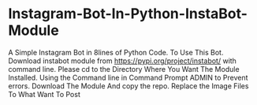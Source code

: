 # Instagram-Bot-In-Python-InstaBot-Module
A Simple Instagram Bot in 8lines of Python Code.
To Use This Bot. Download instabot module from https://pypi.org/project/instabot/ with command line.
Please cd to the Directory Where You Want The Module Installed. Using the Command line in Command Prompt ADMIN to Prevent errors.
Download The Module And copy the repo.
Replace the Image Files To What Want To Post
